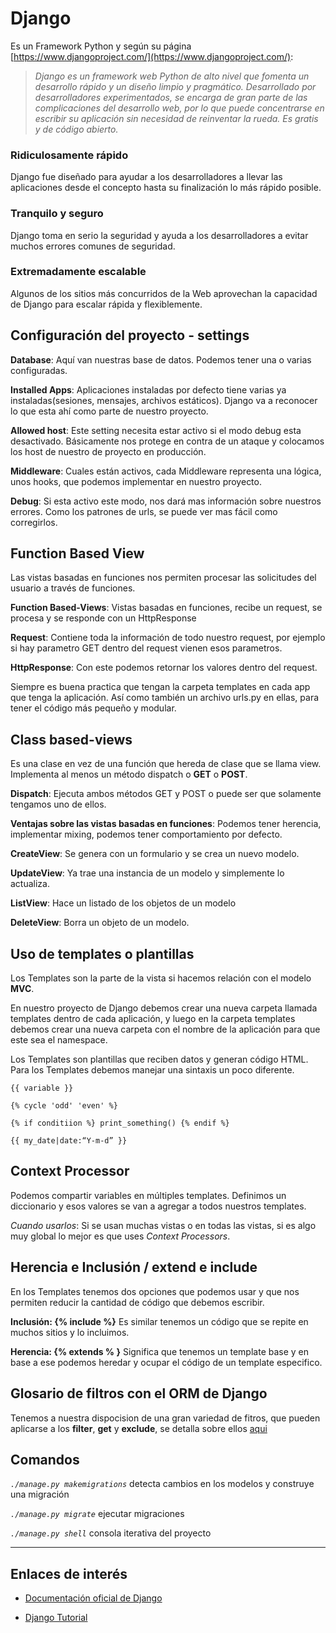 # Django

Es un Framework Python y según su página [https://www.djangoproject.com/](https://www.djangoproject.com/):

>_Django es un framework web Python de alto nivel que fomenta un desarrollo rápido y un diseño limpio y pragmático. Desarrollado por desarrolladores experimentados, se encarga de gran parte de las complicaciones del desarrollo web, por lo que puede concentrarse en escribir su aplicación sin necesidad de reinventar la rueda. Es gratis y de código abierto._

### Ridiculosamente rápido

Django fue diseñado para ayudar a los desarrolladores a llevar las aplicaciones desde el concepto hasta su finalización lo más rápido posible.

### Tranquilo y seguro

Django toma en serio la seguridad y ayuda a los desarrolladores a evitar muchos errores comunes de seguridad.

### Extremadamente escalable

Algunos de los sitios más concurridos de la Web aprovechan la capacidad de Django para escalar rápida y flexiblemente.


## Configuración del proyecto - settings

**Database**: Aquí van nuestras base de datos. Podemos tener una o varias configuradas.

**Installed Apps**: Aplicaciones instaladas por defecto tiene varias ya instaladas(sesiones, mensajes, archivos estáticos). Django va a reconocer lo que esta ahí como parte de nuestro proyecto.

**Allowed host**: Este setting necesita estar activo si el modo debug esta desactivado. Básicamente nos protege en contra de un ataque y colocamos los host de nuestro de proyecto en producción.

**Middleware**: Cuales están activos, cada Middleware representa una lógica, unos hooks, que podemos implementar en nuestro proyecto.

**Debug**: Si esta activo este modo, nos dará mas información sobre nuestros errores. Como los patrones de urls, se puede ver mas fácil como corregirlos.

## Function Based View

Las vistas basadas en funciones nos permiten procesar las solicitudes del usuario a través de funciones.

**Function Based-Views**: Vistas basadas en funciones, recibe un request, se procesa y se responde con un HttpResponse

**Request**: Contiene toda la información de todo nuestro request, por ejemplo si hay parametro GET dentro del request vienen esos parametros.

**HttpResponse**: Con este podemos retornar los valores dentro del request.

Siempre es buena practica que tengan la carpeta templates en cada app que tenga la aplicación. Así como también un archivo urls.py en ellas, para tener el código más pequeño y modular.

## Class based-views

Es una clase en vez de una función que hereda de clase que se llama view. Implementa al menos un método dispatch o **GET** o **POST**.

**Dispatch**: Ejecuta ambos métodos GET y POST o puede ser que solamente tengamos uno de ellos.

**Ventajas sobre las vistas basadas en funciones**: Podemos tener herencia, implementar mixing, podemos tener comportamiento por defecto.

**CreateView**: Se genera con un formulario y se crea un nuevo modelo.

**UpdateView**: Ya trae una instancia de un modelo y simplemente lo actualiza.

**ListView**: Hace un listado de los objetos de un modelo

**DeleteView**: Borra un objeto de un modelo.

## Uso de templates o plantillas

Los Templates son la parte de la vista si hacemos relación con el modelo **MVC**.

En nuestro proyecto de Django debemos crear una nueva carpeta llamada templates dentro de cada aplicación, y luego en la carpeta templates debemos crear una nueva carpeta con el nombre de la aplicación para que este sea el namespace.

Los Templates son plantillas que reciben datos y generan código HTML. Para los Templates debemos manejar una sintaxis un poco diferente.

```
{{ variable }}

{% cycle 'odd' 'even' %}

{% if conditiion %} print_something() {% endif %}

{{ my_date|date:“Y-m-d” }}

```

## Context Processor

Podemos compartir variables en múltiples templates. Definimos un diccionario y esos valores se van a agregar a todos nuestros templates.

_Cuando usarlos_: Si se usan muchas vistas o en todas las vistas, si es algo muy global lo mejor es que uses _Context Processors_.

## Herencia e Inclusión / extend e include

En los Templates tenemos dos opciones que podemos usar y que nos permiten reducir la cantidad de código que debemos escribir.

**Inclusión: {% include %}** Es similar tenemos un código que se repite en muchos sitios y lo incluimos.

**Herencia: {% extends % }** Significa que tenemos un template base y en base a ese podemos heredar y ocupar el código de un template especifico.

## Glosario de filtros con el ORM de Django
Tenemos a nuestra dispocision de una gran variedad de fitros, que pueden aplicarse a los **filter**, **get** y **exclude**, se detalla sobre ellos [aqui](https://github.com/wlizama/MDManual/blob/master/content/Django/2-Glosario-de-filtros.md)

## Comandos

_``./manage.py makemigrations``_ detecta cambios en los modelos y construye una migración

_``./manage.py migrate``_ ejecutar migraciones

_``./manage.py shell``_ consola iterativa del proyecto

---

## Enlaces de interés

+ [Documentación oficial de Django](https://docs.djangoproject.com/en/2.0/)

+ [Django Tutorial](https://docs.djangoproject.com/es/2.0/intro/)